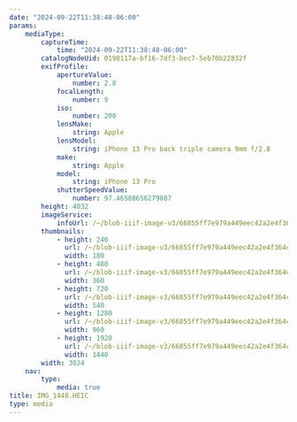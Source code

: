 ```yaml
---
date: "2024-09-22T11:38:48-06:00"
params:
    mediaType:
        captureTime:
            time: "2024-09-22T11:38:48-06:00"
        catalogNodeUid: 0198117a-bf16-7df3-bec7-5eb70b22832f
        exifProfile:
            apertureValue:
                number: 2.8
            focalLength:
                number: 9
            iso:
                number: 200
            lensMake:
                string: Apple
            lensModel:
                string: iPhone 13 Pro back triple camera 9mm f/2.8
            make:
                string: Apple
            model:
                string: iPhone 13 Pro
            shutterSpeedValue:
                number: 97.46588656279887
        height: 4032
        imageService:
            infoUrl: /~/blob-iiif-image-v3/66855ff7e979a449eec42a2e4f364cb39347dbf8422270ec30e117fab068f965/info.json
        thumbnails:
            - height: 240
              url: /~/blob-iiif-image-v3/66855ff7e979a449eec42a2e4f364cb39347dbf8422270ec30e117fab068f965/full/180%2C240/0/default.jpg
              width: 180
            - height: 480
              url: /~/blob-iiif-image-v3/66855ff7e979a449eec42a2e4f364cb39347dbf8422270ec30e117fab068f965/full/360%2C480/0/default.jpg
              width: 360
            - height: 720
              url: /~/blob-iiif-image-v3/66855ff7e979a449eec42a2e4f364cb39347dbf8422270ec30e117fab068f965/full/540%2C720/0/default.jpg
              width: 540
            - height: 1280
              url: /~/blob-iiif-image-v3/66855ff7e979a449eec42a2e4f364cb39347dbf8422270ec30e117fab068f965/full/960%2C1280/0/default.jpg
              width: 960
            - height: 1920
              url: /~/blob-iiif-image-v3/66855ff7e979a449eec42a2e4f364cb39347dbf8422270ec30e117fab068f965/full/1440%2C1920/0/default.jpg
              width: 1440
        width: 3024
    nav:
        type:
            media: true
title: IMG_1448.HEIC
type: media
---
```

